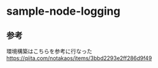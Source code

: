 # sample-node-logging

## 参考

環境構築はこちらを参考に行なった
<https://qiita.com/notakaos/items/3bbd2293e2ff286d9f49>
